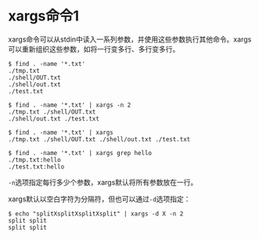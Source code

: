 # xargs命令1

xargs命令可以从stdin中读入一系列参数，并使用这些参数执行其他命令。xargs可以重新组织这些参数，如将一行变多行、多行变多行。

```shell
$ find . -name '*.txt'
./tmp.txt
./shell/OUT.txt
./shell/out.txt
./test.txt

$ find . -name '*.txt' | xargs -n 2
./tmp.txt ./shell/OUT.txt
./shell/out.txt ./test.txt

$ find . -name '*.txt' | xargs
./tmp.txt ./shell/OUT.txt ./shell/out.txt ./test.txt

$ find . -name '*.txt' | xargs grep hello
./tmp.txt:hello
./test.txt:hello
```

`-n`选项指定每行多少个参数，xargs默认将所有参数放在一行。

xargs默认以空白字符为分隔符，但也可以通过`-d`选项指定：

```shell
$ echo "splitXsplitXsplitXsplit" | xargs -d X -n 2
split split
split split
```


